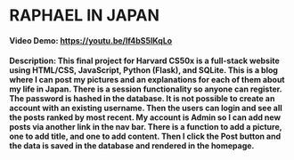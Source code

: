 # RAPHAEL IN JAPAN
#### Video Demo:  https://youtu.be/lf4bS5IKqLo
#### Description: This final project for Harvard CS50x is a full-stack website using HTML/CSS, JavaScript, Python (Flask), and SQLite. This is a blog where I can post my pictures and an explanations for each of them about my life in Japan. There is a session functionality so anyone can register. The password is hashed in the database. It is not possible to create an account with an existing username. Then the users can login and see all the posts ranked by most recent. My account is Admin so I can add new posts via another link in the nav bar. There is a function to add a picture, one to add title, and one to add content. Then I click the Post button and the data is saved in the database and rendered in the homepage.
